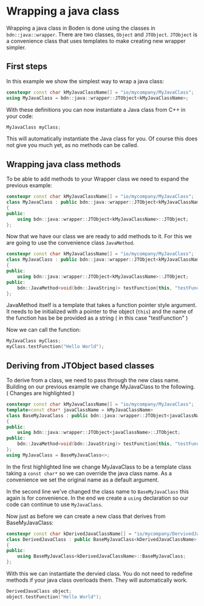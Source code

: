 # Wrapping a java class

Wrapping a java class in Boden is done using the classes in ```bdn::java::wrapper```.
There are two classes, `Object` and `JTObject`. `JTObject` is a convenience class that uses templates to make creating new wrapper simpler. 

## First steps

In this example we show the simplest way to wrap a java class:

```C++
constexpr const char kMyJavaClassName[] = "io/mycompany/MyJavaClass";
using MyJavaClass = bdn::java::wrapper::JTObject<kMyJavaClassName>;
```

With these definitions you can now instantiate a Java class from C++ in your code:

```C++
MyJavaClass myClass;
```

This will automatically instantiate the Java class for you. Of course this does not give you much yet, as no methods can be called.

## Wrapping java class methods

To be able to add methods to your Wrapper class we need to expand the previous example:

```C++
constexpr const char kMyJavaClassName[] = "io/mycompany/MyJavaClass";
class MyJavaClass : public bdn::java::wrapper::JTObject<kMyJavaClassName>
{
public:
	using bdn::java::wrapper::JTObject<kMyJavaClassName>::JTObject;
};
```

Now that we have our class we are ready to add methods to it. 
For this we are going to use the convenience class `JavaMethod`.

```C++ hl_lines="7"
constexpr const char kMyJavaClassName[] = "io/mycompany/MyJavaClass";
class MyJavaClass : public bdn::java::wrapper::JTObject<kMyJavaClassName>
{
public:
	using bdn::java::wrapper::JTObject<kMyJavaClassName>::JTObject;
public:
	bdn::JavaMethod<void(bdn::JavaString)> testFunction{this, "testFunction"};
};
```

JavaMethod itself is a template that takes a function pointer style argument. It needs to be initialized with a pointer to the object (```this```) and the name of the function has be be provided as a string ( in this case "testFunction" )

Now we can call the function:

```C++
MyJavaClass myClass;
myClass.testFunction("Hello World");
```

## Deriving from JTObject based classes

To derive from a class, we need to pass through the new class name. Building on our previous example we change MyJavaClass to the following. ( Changes are highlighted )

```C++ hl_lines="2 3 6 10"
constexpr const char kMyJavaClassName[] = "io/mycompany/MyJavaClass";
template<const char* javaClassName = kMyJavaClassName>
class BaseMyJavaClass : public bdn::java::wrapper::JTObject<javaClassName>
{
public:
	using bdn::java::wrapper::JTObject<javaClassName>::JTObject;
public:
	bdn::JavaMethod<void(bdn::JavaString)> testFunction{this, "testFunction"};
};
using MyJavaClass = BaseMyJavaClass<>;
```

In the first highlighted line we change MyJavaClass to be a template class taking a ```const char*```
so we can override the java class name. As a convenience we set the original name as a default argument.

In the second line we've changed the class name to ```BaseMyJavaClass``` this again is for convenience. In the end we create a ```using``` declaration so our code can continue to use ```MyJavaClass```.

Now just as before we can create a new class that derives from BaseMyJavaClass:

```C++
constexpr const char kDerivedJavaClassName[] = "io/mycompany/DervivedJavaClass";
class DerivedJavaClass : public BaseMyJavaClass<kDerivedJavaClassName>
{
public:
	using BaseMyJavaClass<kDerivedJavaClassName>::BaseMyJavaClass;
};
```

With this we can instantiate the dervied class. You do not need to redefine methods if your java class overloads them. They will automatically work.

```C++
DerivedJavaClass object;
object.testFunction("Hello World");
```
